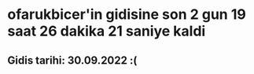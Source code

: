 # ofarukbicer'in gidisine son 2 gun 19 saat 26 dakika 21 saniye kaldi

## Gidis tarihi: 30.09.2022 :(